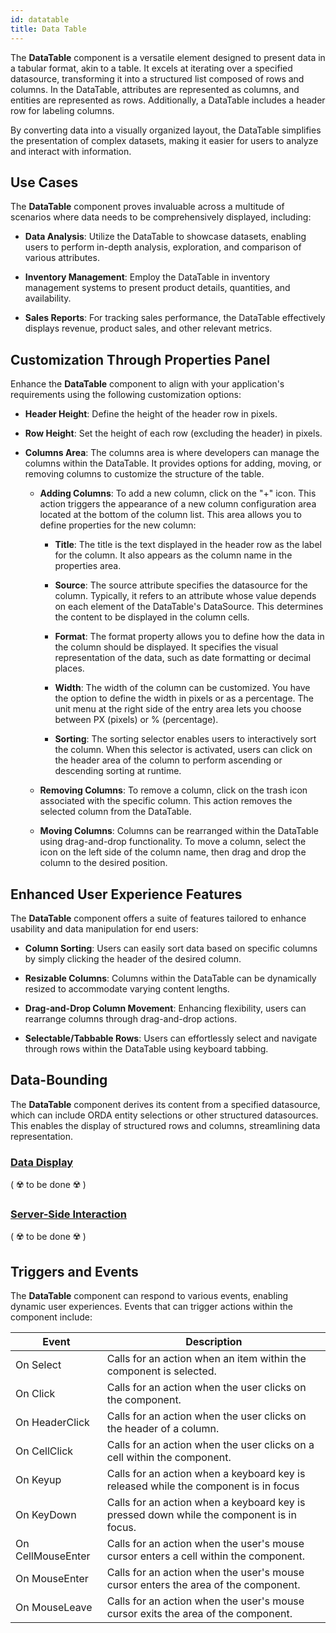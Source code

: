 ```yaml
---
id: datatable
title: Data Table
---
```



The **DataTable** component is a versatile element designed to present data in a tabular format, akin to a table. It excels at iterating over a specified datasource, transforming it into a structured list composed of rows and columns. In the DataTable, attributes are represented as columns, and entities are represented as rows. Additionally, a DataTable includes a header row for labeling columns.

By converting data into a visually organized layout, the DataTable simplifies the presentation of complex datasets, making it easier for users to analyze and interact with information.


## Use Cases

The **DataTable** component proves invaluable across a multitude of scenarios where data needs to be comprehensively displayed, including:

- **Data Analysis**: Utilize the DataTable to showcase datasets, enabling users to perform in-depth analysis, exploration, and comparison of various attributes.

- **Inventory Management**: Employ the DataTable in inventory management systems to present product details, quantities, and availability.

- **Sales Reports**: For tracking sales performance, the DataTable effectively displays revenue, product sales, and other relevant metrics.



## Customization Through Properties Panel

Enhance the **DataTable** component to align with your application's requirements using the following customization options:

- **Header Height**: Define the height of the header row in pixels.

- **Row Height**: Set the height of each row (excluding the header) in pixels.

- **Columns Area**: The columns area is where developers can manage the columns within the DataTable. It provides options for adding, moving, or removing columns to customize the structure of the table.

    - **Adding Columns**: To add a new column, click on the "+" icon. This action triggers the appearance of a new column configuration area located at the bottom of the column list. This area allows you to define properties for the new column:

        - **Title**: The title is the text displayed in the header row as the label for the column. It also appears as the column name in the properties area.

        - **Source**: The source attribute specifies the datasource for the column. Typically, it refers to an attribute whose value depends on each element of the DataTable's DataSource. This determines the content to be displayed in the column cells.

        - **Format**: The format property allows you to define how the data in the column should be displayed. It specifies the visual representation of the data, such as date formatting or decimal places.

        - **Width**: The width of the column can be customized. You have the option to define the width in pixels or as a percentage. The unit menu at the right side of the entry area lets you choose between PX (pixels) or % (percentage).

        - **Sorting**: The sorting selector enables users to interactively sort the column. When this selector is activated, users can click on the header area of the column to perform ascending or descending sorting at runtime.

    - **Removing Columns**: To remove a column, click on the trash icon associated with the specific column. This action removes the selected column from the DataTable.

    - **Moving Columns**: Columns can be rearranged within the DataTable using drag-and-drop functionality. To move a column, select the icon on the left side of the column name, then drag and drop the column to the desired position.



## Enhanced User Experience Features

The **DataTable** component offers a suite of features tailored to enhance usability and data manipulation for end users:

- **Column Sorting**: Users can easily sort data based on specific columns by simply clicking the header of the desired column.

- **Resizable Columns**: Columns within the DataTable can be dynamically resized to accommodate varying content lengths.

- **Drag-and-Drop Column Movement**: Enhancing flexibility, users can rearrange columns through drag-and-drop actions. 

- **Selectable/Tabbable Rows**: Users can effortlessly select and navigate through rows within the DataTable using keyboard tabbing. 



## Data-Bounding

The **DataTable** component derives its content from a specified datasource, which can include ORDA entity selections or other structured datasources. This enables the display of structured rows and columns, streamlining data representation.

### <u>Data Display</u>
( ☢️ to be done ☢️ )

### <u>Server-Side Interaction</u>
( ☢️ to be done ☢️ )



## Triggers and Events

The **DataTable** component can respond to various events, enabling dynamic user experiences. Events that can trigger actions within the component include:

|Event|Description|
|---|---|
|On Select| Calls for an action when an item within the component is selected. |
|On Click| Calls for an action when the user clicks on the component. |
|On HeaderClick| Calls for an action when the user clicks on the header of a column. |
|On CellClick| Calls for an action when the user clicks on a cell within the component. |
|On Keyup| Calls for an action when a keyboard key is released while the component is in focus|
|On KeyDown| Calls for an action when a keyboard key is pressed down while the component is in focus. |
|On CellMouseEnter| Calls for an action when the user's mouse cursor enters a cell within the component.|
|On MouseEnter| Calls for an action when the user's mouse cursor enters the area of the component.|
|On MouseLeave| Calls for an action when the user's mouse cursor exits the area of the component.|



